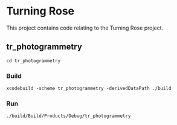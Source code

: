 # Turning Rose

This project contains code relating to the Turning Rose project.

## tr_photogrammetry

```
cd tr_photogrammetry
```

### Build

```
xcodebuild -scheme tr_photogrammetry -derivedDataPath ./build
```

### Run

```
./build/Build/Products/Debug/tr_photogrammetry
```
